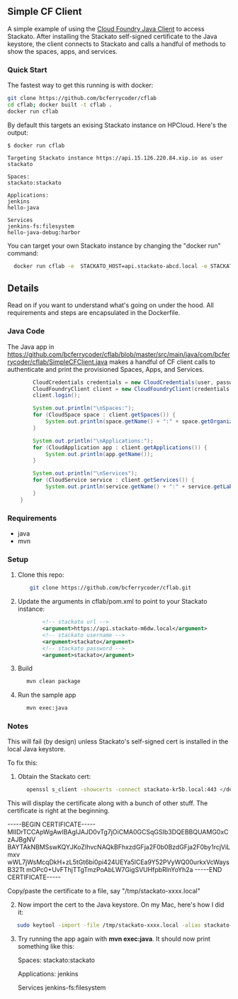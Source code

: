 ## Simple CF Client

A simple example of using the [Cloud Foundry Java Client](https://github.com/cloudfoundry/cf-java-client) to access Stackato. 
After installing the Stackato self-signed certificate to the Java keystore, the client connects to Stackato and calls a handful 
of methods to show the spaces, apps, and services.


### Quick Start

The fastest way to get this running is with docker:

```bash
git clone https://github.com/bcferrycoder/cflab  
cd cflab; docker built -t cflab .
docker run cflab
```
By default this targets an exising Stackato instance on HPCloud. Here's the output:

```
$ docker run cflab

Targeting Stackato instance https://api.15.126.220.84.xip.io as user stackato

Spaces:
stackato:stackato

Applications:
jenkins
hello-java

Services
jenkins-fs:filesystem
hello-java-debug:harbor

```


You can target your own Stackato instance by changing the "docker run" command:

```bash
  docker run cflab -e  STACKATO_HOST=api.stackato-abcd.local -e STACKATO_USER=myusername -e STACKATO_PW=mypw
```

## Details

Read on if you want to understand what's going on under the hood. All requirements and steps are 
encapsulated in the Dockerfile.



### Java Code

The Java app in https://github.com/bcferrycoder/cflab/blob/master/src/main/java/com/bcferrycoder/cflab/SimpleCFClient.java 
makes a handful of CF client calls to authenticate and print the provisioned Spaces, Apps, and Services.


```java
        CloudCredentials credentials = new CloudCredentials(user, password);
        CloudFoundryClient client = new CloudFoundryClient(credentials, getTargetURL(target));
        client.login();

        System.out.println("\nSpaces:");
        for (CloudSpace space : client.getSpaces()) {
            System.out.println(space.getName() + ":" + space.getOrganization().getName());
        }

        System.out.println("\nApplications:");
        for (CloudApplication app : client.getApplications()) {
            System.out.println(app.getName());
        }

        System.out.println("\nServices");
        for (CloudService service : client.getServices()) {
            System.out.println(service.getName() + ":" + service.getLabel());
        }
    }
```

### Requirements

  * java
  * mvn


### Setup
  
1. Clone this repo:

```bash
       git clone https://github.com/bcferrycoder/cflab.git
```
       

2. Update the arguments in cflab/pom.xml to point to your Stackato instance:

```XML
           <!-- stackato url -->
           <argument>https://api.stackato-m6dw.local</argument>
           <!-- stackato username -->
           <argument>stackato</argument>
           <!-- stackato password -->
           <argument>stackato</argument>
```

3. Build

```bash
      mvn clean package
```

4. Run the sample app

```bash
      mvn exec:java
```

### Notes

This will fail (by design) unless Stackato's self-signed cert is installed in the local Java keystore.

To fix this:

1. Obtain the Stackato cert:

```bash
      openssl s_client -showcerts -connect stackato-kr5b.local:443 </dev/null
```

This will display the certificate along with a bunch of other
stuff. The certificate is right at the beginning.

-----BEGIN CERTIFICATE-----
MIIDrTCCApWgAwIBAgIJAJD0vTg7jOiCMA0GCSqGSIb3DQEBBQUAMG0xCzAJBgNV
BAYTAkNBMSswKQYJKoZIhvcNAQkBFhxzdGFja2F0b0BzdGFja2F0by1rcjViLmxv
wWL7jWsMcqDkH+zL5tGt6bi0pi424UEYa5lCEa9Y52PVyWQ00urkxVcWaysB32Tt
mOPc0+UvFThjTTgTmzPoAbLW7GigSVUHfpbRlnYoYh2a
-----END CERTIFICATE-----

Copy/paste the certificate to a file, say "/tmp/stackato-xxxx.local"

2. Now import the cert to the Java keystore. On my Mac, here's how I did it:

```bash
   sudo keytool -import -file /tmp/stackato-xxxx.local -alias stackato-xxxx -storepass changeit -keystore /System/Library/Frameworks/JavaVM.framework/Home/lib/security/cacerts
```



3. Try running the app again with **mvn exec:java**.  It should now print something like this:

    Spaces:
    stackato:stackato

    Applications:
    jenkins

    Services
    jenkins-fs:filesystem

